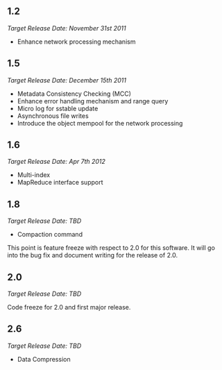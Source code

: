 ## 1.2 ##
_Target Release Date: November 31st 2011_

  * Enhance network processing mechanism

## 1.5 ##
_Target Release Date: December 15th 2011_

  * Metadata Consistency Checking (MCC)
  * Enhance error handling mechanism and range query
  * Micro log for sstable update
  * Asynchronous file writes
  * Introduce the object mempool for the network processing

## 1.6 ##
_Target Release Date: Apr 7th 2012_

  * Multi-index
  * MapReduce interface support

## 1.8 ##
_Target Release Date: TBD_

  * Compaction command

This point is feature freeze with respect to 2.0 for this software. It will go into the bug fix and document writing for the release of 2.0.

## 2.0 ##

_Target Release Date: TBD_

Code freeze for 2.0 and first major release.

## 2.6 ##

_Target Release Date: TBD_

  * Data Compression
